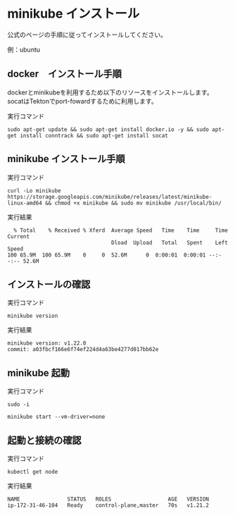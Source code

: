 # minikube インストール

公式のページの手順に従ってインストールしてください。

例：ubuntu


## docker　インストール手順

dockerとminikubeを利用するため以下のリソースをインストールします。
socatはTektonでport-fowardするために利用します。

実行コマンド
```
sudo apt-get update && sudo apt-get install docker.io -y && sudo apt-get install conntrack && sudo apt-get install socat
```

## minikube インストール手順

実行コマンド
```
curl -Lo minikube https://storage.googleapis.com/minikube/releases/latest/minikube-linux-amd64 && chmod +x minikube && sudo mv minikube /usr/local/bin/
```

実行結果
```
  % Total    % Received % Xferd  Average Speed   Time    Time     Time  Current
                                 Dload  Upload   Total   Spent    Left  Speed
100 65.9M  100 65.9M    0     0  52.6M      0  0:00:01  0:00:01 --:--:-- 52.6M
```

## インストールの確認

実行コマンド
```
minikube version
```

実行結果
```
minikube version: v1.22.0
commit: a03fbcf166e6f74ef224d4a63be4277d017bb62e
```


## minikube 起動
実行コマンド
```
sudo -i

minikube start --vm-driver=none
```


## 起動と接続の確認
実行コマンド
```
kubectl get node
```

実行結果
```
NAME               STATUS   ROLES                  AGE   VERSION
ip-172-31-46-104   Ready    control-plane,master   70s   v1.21.2
```